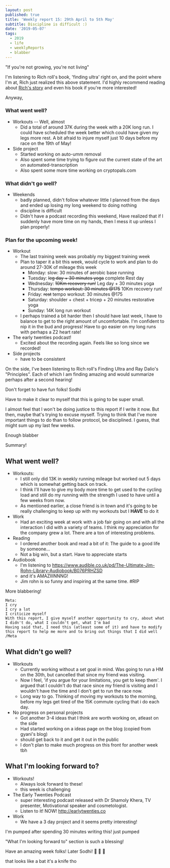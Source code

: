 ```yaml
---
layout: post
published: true
title: 'Weekly report 15: 29th April to 5th May'
subtitle: Discipline is difficult :)
date: '2019-05-07'
tags:
  - 2019
  - life
  - weeklyReports
  - blabber
---
```

"If you're not growing, you're not living"

I'm listening to Rich roll's book, 'finding ultra' right on, and the point where I'm at, Rich just realized this above statement.
I'd highly recommend reading about [Rich's story](https://www.richroll.com/bio/) and even his book if you're more interested!

Anyway,
### What went well?
* Workouts -- Well, almost
    * Did a total of around 37K during the week with a 20K long run. I could have scheduled the week better which could have given my legs more rest. A bit afraid to injure myself just 10 days before my race on the 19th of May!
* Side project
    * Started working on auto-umm removal
    * Also spent some time trying to figure out the current state of the art on automated-transcription
    * Also spent some more time working on cryptopals.com

### What didn't go well?
* Weekends
    * badly planned, didn't follow whatever little I planned from the days and ended up losing my long weekend to doing nothing
    * discipline is difficult
    * Didn't have a podcast recording this weekend, Have realized that if I suddenly have more time on my hands, then I mess it up unless I plan properly!

### Plan for the upcoming week!
* Workout
    * The last training week was probably my biggest training week
    * Plan to taper it a bit this week, would cycle to work and plan to do around 27-30K of mileage this week
        * Monday: slow: 30 minutes of aerobic base running
        * Tuesday: ~~leg day + 30 minutes yoga~~ complete Rest day
        * Wednesday: ~~10Km recovery run!~~ Leg day + 30 minutes yoga
        * Thursday: ~~tempo workout: 30 minutes @175~~ 10Km recovery run!
        * Friday: ~~rest~~ tempo workout: 30 minutes @175
        * Saturday: shoulder + chest + tricep + 20 minutes restorative yoga
        * Sunday: 14K long run workout
    * I perhaps trained a bit harder then I should have last week, I have to balance to get to the right amount of uncomfortable. I'm confident to nip it in the bud and progress! Have to go easier on my long runs with perhaps a Z2 heart rate!
* The early twenties podcast!
    * Excited about the recording again. Feels like so long since we recorded!
* Side projects
    * have to be consistent

On the side, I've been listening to Rich roll's Finding Ultra and Ray Dalio's "Principles". Each of which I am finding amazing and would summarize perhaps after a second hearing!

Don't forget to have fun folks!
Sodhi


Have to make it clear to myself that this is going to be super small.

I almost feel that I won't be doing justice to this report if I write it now. But then, maybe that's trying to excuse myself. Trying to think that I've more important things to do than to follow protocol, be disciplined.
I guess, that might sum up my last few weeks.

Enough blabber

Summary!
## What went well?
* Workouts:
	* I still only did 13K in weekly running mileage but worked out 5 days which is somewhat getting back on track.
    * I think I'll have to give my body more time to get used to the cycling load and still do my running with the strength I used to have until a few weeks from now.
    * As mentioned earlier, a close friend is in town and it's going to be really challenging to keep up with my workouts but I **HAVE** to do it
* Work
	* Had an exciting week at work with a job fair going on and with all the interaction I did with a variety of teams. I think my appreciation for the company grew a lot. There are a ton of interesting problems.
* Reading
	* I ordered another book and read a bit of it: The guide to a good life by someone...
    * Not a big win, but a start. Have to appreciate starts
* Audiobook
	* I'm listening to https://www.audible.co.uk/pd/The-Ultimate-Jim-Rohn-Library-Audiobook/B076PRHZSD
    * and it's AMAZIIINNNG!
    * Jim rohn is so funny and inspiring at the same time. #RIP

More blabbering!

```
Meta:
I cry
I cry a lot
I criticize myself
With this report, I give myself another opportunity to cry, about what I didn't do, what I couldn't get, what I'm bad
Having said that, I need this (atleast some of it) and have to modify this report to help me more and to bring out things that I did well
/Meta
```
## What didn't go well?
* Workouts
	* Currently working without a set goal in mind. Was going to run a HM on the 30th, but cancelled that since my friend was visiting.
    * Now I feel, 'if you argue for your limitations, you get to keep them'. I argued that I couldn't do that race since my friend is visiting and I wouldn't have the time and I don't get to run the race now.
    * Long way to go. Thinking of moving my workouts to the morning, before my legs get tired of the 15K commute cycling that i do each day.
* No progress on personal projects
	* Got another 3-4 ideas that I think are worth working on, atleast on the side
    * Had started working on a ideas page on the blog (copied from gyani's blog)
    * should get back to it and get it out in the public
	* I don't plan to make much progress on this front for another week tbh

## What I'm looking forward to?
* Workouts!
	* Always look forward to these!
    * this week is challenging
* The Early Twenties Podcast
	* super interesting podcast released with Dr Shamoly Khera, TV presenter, Motivational speaker and cosmetologist.
    * Listen to it! NOW! http://earlytwenties.co
* Work
	* We have a 3 day project and it seems pretty interesting!


I'm pumped after spending 30 minutes writing this!
just pumped

"What I'm looking forward to" section is such a blessing!

Have an amazing week folks!
Later
Sodhi!
🔪 🔪 🔪

that looks like a bat
it's a knife tho

